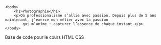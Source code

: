 <!DOCTYPE html>
<html lang="fr">
    <header>
        <meta charset="utf-8">
        <title>Accueil - Robbie Lens Photographe</title>
    </header>

    <body>
        <h1>Photographie</h1>
        <p>Où professionalisme s’allie avec passion. Depuis plus de 5 ans maintenant, j’exerce mon métier avec la passion
            qui m’anime : capturer l’essence de chaque instant.</p>
    </body>

</html>Base de code pour le cours HTML CSS
